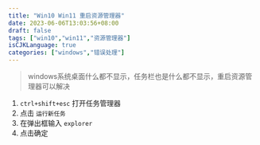 ```yaml
---
title: "Win10 Win11 重启资源管理器"
date: 2023-06-06T13:03:56+08:00
draft: false
tags: ["win10","win11","资源管理器"]
isCJKLanguage: true
categories: ["windows","错误处理"]
---
```


> windows系统桌面什么都不显示，任务栏也是什么都不显示，重启资源管理器可以解决

1.  `ctrl+shift+esc` 打开任务管理器
2. 点击 `运行新任务`
3. 在弹出框输入 `explorer`
4. 点击确定
